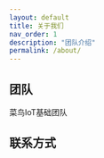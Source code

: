 ```yaml
---
layout: default
title: 关于我们
nav_order: 1
description: "团队介绍"
permalink: /about/
---
```

## 团队
菜鸟IoT基础团队
## 联系方式


